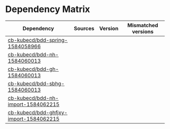 # Dependency Matrix

Dependency | Sources | Version | Mismatched versions
---------- | ------- | ------- | -------------------
[cb-kubecd/bdd-spring-1584058966](https://github.com/cb-kubecd/bdd-spring-1584058966.git) |  | []() | 
[cb-kubecd/bdd-nh-1584060013](https://github.com/cb-kubecd/bdd-nh-1584060013.git) |  | []() | 
[cb-kubecd/bdd-gh-1584060013](https://github.com/cb-kubecd/bdd-gh-1584060013.git) |  | []() | 
[cb-kubecd/bdd-sbhg-1584060013](https://github.com/cb-kubecd/bdd-sbhg-1584060013.git) |  | []() | 
[cb-kubecd/bdd-nh-import-1584062215](https://github.com/cb-kubecd/bdd-nh-import-1584062215.git) |  | []() | 
[cb-kubecd/bdd-ghfjxy-import-1584062215](https://github.com/cb-kubecd/bdd-ghfjxy-import-1584062215.git) |  | []() | 
